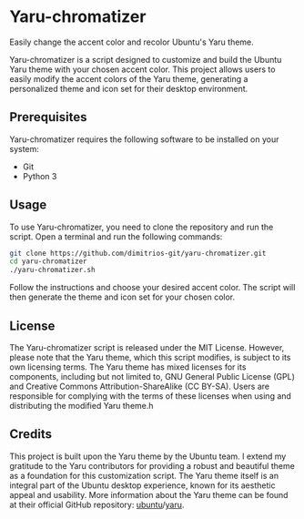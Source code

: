 # Yaru-chromatizer
Easily change the accent color and recolor Ubuntu's Yaru theme.

Yaru-chromatizer is a script designed to customize and build the Ubuntu Yaru
theme with your chosen accent color. This project allows users to easily modify
the accent colors of the Yaru theme, generating a personalized theme and icon
set for their desktop environment.

## Prerequisites
Yaru-chromatizer requires the following software to be installed on your system:
- Git
- Python 3

## Usage
To use Yaru-chromatizer, you need to clone the repository and run the script.
Open a terminal and run the following commands:

```bash
git clone https://github.com/dimitrios-git/yaru-chromatizer.git
cd yaru-chromatizer
./yaru-chromatizer.sh
```

Follow the instructions and choose your desired accent color. The script will
then generate the theme and icon set for your chosen color.

## License
The Yaru-chromatizer script is released under the MIT License. However, please
note that the Yaru theme, which this script modifies, is subject to its own
licensing terms. The Yaru theme has mixed licenses for its components, including
but not limited to, GNU General Public License (GPL) and Creative Commons
Attribution-ShareAlike (CC BY-SA). Users are responsible for complying with the
terms of these licenses when using and distributing the modified Yaru theme.h

## Credits
This project is built upon the Yaru theme by the Ubuntu team. I extend my
gratitude to the Yaru contributors for providing a robust and beautiful theme as
a foundation for this customization script. The Yaru theme itself is an integral
part of the Ubuntu desktop experience, known for its aesthetic appeal and
usability. More information about the Yaru theme can be found at their official
GitHub repository:
[ubuntu](https://github.com/ubuntu)/[yaru](https://github.com/ubuntu/yaru).
